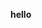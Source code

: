 <b>hello</b>

<!---
Kemystra/Kemystra is a ✨ special ✨ repository because its `README.md` (this file) appears on your GitHub profile.
You can click the Preview link to take a look at your changes.
--->
